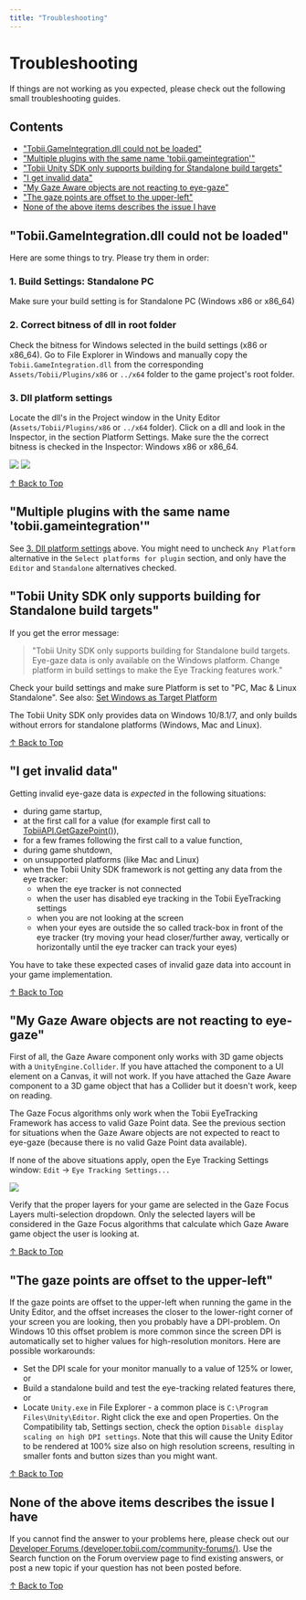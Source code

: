 ```yaml
---
title: "Troubleshooting"
---
```

# Troubleshooting

If things are not working as you expected, please check out the following small troubleshooting guides.

## Contents

- ["Tobii.GameIntegration.dll could not be loaded"](#tobiigameintegrationdll-could-not-be-loaded)
- ["Multiple plugins with the same name 'tobii.gameintegration'"](#multiple-plugins-with-the-same-name-tobiigameintegration)
- ["Tobii Unity SDK only supports building for Standalone build targets"](#tobii-unity-sdk-only-supports-building-for-standalone-build-targets)
- ["I get invalid data"](#i-get-invalid-data)
- ["My Gaze Aware objects are not reacting to eye-gaze"](#my-gaze-aware-objects-are-not-reacting-to-eye-gaze)
- ["The gaze points are offset to the upper-left"](#the-gaze-points-are-offset-to-the-upper-left)
- [None of the above items describes the issue I have](#none-of-the-above-items-describes-the-issue-i-have)


## "Tobii.GameIntegration.dll could not be loaded"

Here are some things to try. Please try them in order:

### 1. Build Settings: Standalone PC

Make sure your build setting is for Standalone PC (Windows x86 or x86_64)

### 2. Correct bitness of dll in root folder

Check the bitness for Windows selected in the build settings (x86 or x86_64). Go to File Explorer in Windows and manually copy the `Tobii.GameIntegration.dll` from the corresponding `Assets/Tobii/Plugins/x86` or `../x64` folder to the game project's root folder.

### 3. Dll platform settings

Locate the dll's in the Project window in the Unity Editor (`Assets/Tobii/Plugins/x86` or `../x64` folder). Click on a dll and look in the Inspector, in the section Platform Settings. Make sure the the correct bitness is checked in the Inspector: Windows x86 or x86_64.

![](./images/dll-platform-settings-x86.png)  ![](./images/dll-platform-settings-x64.png)


[&uarr; Back to Top](#troubleshooting)


## "Multiple plugins with the same name 'tobii.gameintegration'"

See [3. Dll platform settings](#3-dll-platform-settings) above. You might need to uncheck `Any Platform` alternative in the `Select platforms for plugin` section, and only have the `Editor` and `Standalone` alternatives checked.


## "Tobii Unity SDK only supports building for Standalone build targets"

If you get the error message:
>"Tobii Unity SDK only supports building for Standalone build targets. Eye-gaze data is only available on the Windows platform. Change platform in build settings to make the Eye Tracking features work."

Check your build settings and make sure Platform is set to "PC, Mac & Linux Standalone". See also: [Set Windows as Target Platform](manual#set-windows-as-target-platform)

The Tobii Unity SDK only provides data on Windows 10/8.1/7, and only builds without errors for standalone platforms (Windows, Mac and Linux).


[&uarr; Back to Top](#troubleshooting)


## "I get invalid data"

Getting invalid eye-gaze data is _expected_ in the following situations:

- during game startup,
- at the first call for a value (for example first call to [TobiiAPI.GetGazePoint()](scripting-api#tobiiapigetgazepoint)),
- for a few frames following the first call to a value function,
- during game shutdown,
- on unsupported platforms (like Mac and Linux)
- when the Tobii Unity SDK framework is not getting any data from the eye tracker:
  - when the eye tracker is not connected
  - when the user has disabled eye tracking in the Tobii EyeTracking settings
  - when you are not looking at the screen
  - when your eyes are outside the so called track-box in front of the eye tracker (try moving your head closer/further away, vertically or horizontally until the eye tracker can track your eyes)

You have to take these expected cases of invalid gaze data into account in your game implementation.


[&uarr; Back to Top](#troubleshooting)


## "My Gaze Aware objects are not reacting to eye-gaze"

First of all, the Gaze Aware component only works with 3D game objects with a `UnityEngine.Collider`. If you have attached the component to a UI element on a Canvas, it will not work. If you have attached the Gaze Aware component to a 3D game object that has a Collider but it doesn't work, keep on reading.

The Gaze Focus algorithms only work when the Tobii EyeTracking Framework has access to valid Gaze Point data. See the previous section for situations when the Gaze Aware objects are not expected to react to eye-gaze (because there is no valid Gaze Point data available).

If none of the above situations apply, open the Eye Tracking Settings window:
`Edit` &rarr; `Eye Tracking Settings...`

![](./images/eye-tracking-settings-window-layers.png)

Verify that the proper layers for your game are selected in the Gaze Focus Layers multi-selection dropdown. Only the selected layers will be considered in the Gaze Focus algorithms that calculate which Gaze Aware game object the user is looking at.


[&uarr; Back to Top](#troubleshooting)


## "The gaze points are offset to the upper-left"

If the gaze points are offset to the upper-left when running the game in the Unity Editor, and the offset increases the closer to the lower-right corner of your screen you are looking, then you probably have a DPI-problem. On Windows 10 this offset problem is more common since the screen DPI is automatically set to higher values for high-resolution monitors. Here are possible workarounds:

- Set the DPI scale for your monitor manually to a value of 125% or lower, or
- Build a standalone build and test the eye-tracking related features there, or
- Locate `Unity.exe` in File Explorer - a common place is `C:\Program Files\Unity\Editor`. Right click the exe and open Properties. On the Compatibility tab, Settings section, check the option `Disable display scaling on high DPI settings`. Note that this will cause the Unity Editor to be rendered at 100% size also on high resolution screens, resulting in smaller fonts and button sizes than you might want.


[&uarr; Back to Top](#troubleshooting)


## None of the above items describes the issue I have

If you cannot find the answer to your problems here, please check out our [Developer Forums (developer.tobii.com/community-forums/)](http://developer.tobii.com/community-forums/). Use the Search function on the Forum overview page to find existing answers, or post a new topic if your question has not been posted before.


[&uarr; Back to Top](#troubleshooting)